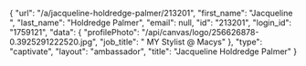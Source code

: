 {
    "url": "\/a\/jacqueline-holdredge-palmer\/213201",
    "first_name": "Jacqueline ",
    "last_name": "Holdredge Palmer",
    "email": null,
    "id": "213201",
    "login_id": "1759121",
    "data": {
        "profilePhoto": "\/api\/canvas\/logo\/256626878-0.3925291222520.jpg",
        "job_title": " MY Stylist @ Macys"
    },
    "type": "captivate",
    "layout": "ambassador",
    "title": "Jacqueline  Holdredge Palmer"
}
